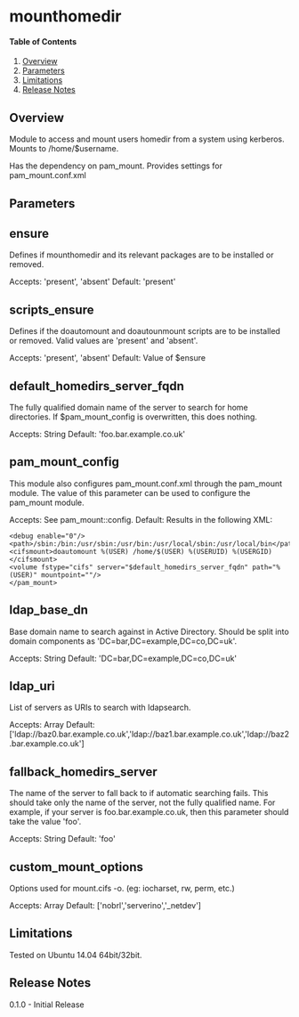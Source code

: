 # mounthomedir

#### Table of Contents

1. [Overview](#overview)
2. [Parameters](#parameters)
3. [Limitations](#limitations)
4. [Release Notes](#release-notes)

## Overview

Module to access and mount users homedir from a system using kerberos. Mounts to /home/$username.

Has the dependency on pam_mount. Provides settings for pam_mount.conf.xml

## Parameters

ensure
------

Defines if mounthomedir and its relevant packages are to be installed or removed.

Accepts: 'present', 'absent'
Default: 'present'

scripts_ensure
--------------

Defines if the doautomount and doautounmount scripts are to be installed or removed. Valid values are 'present' and 'absent'.

Accepts: 'present', 'absent'
Default: Value of $ensure

default_homedirs_server_fqdn
----------------------------

The fully qualified domain name of the server to search for home directories.
If $pam_mount_config is overwritten, this does nothing.

Accepts: String
Default: 'foo.bar.example.co.uk'

pam_mount_config
----------------

This module also configures pam_mount.conf.xml through the pam_mount module. 
The value of this parameter can be used to configure the pam_mount module.

Accepts: See pam_mount::config.
Default: Results in the following XML:
```<pam_mount>
<debug enable="0"/>
<path>/sbin:/bin:/usr/sbin:/usr/bin:/usr/local/sbin:/usr/local/bin</path>
<cifsmount>doautomount %(USER) /home/$(USER) %(USERUID) %(USERGID)</cifsmount>
<volume fstype="cifs" server="$default_homedirs_server_fqdn" path="%(USER)" mountpoint=""/> 
</pam_mount>
```

ldap_base_dn
------------

Base domain name to search against in Active Directory.
Should be split into domain components as 'DC=bar,DC=example,DC=co,DC=uk'.

Accepts: String
Default: 'DC=bar,DC=example,DC=co,DC=uk'

ldap_uri
--------

List of servers as URIs to search with ldapsearch. 

Accepts: Array
Default: ['ldap://baz0.bar.example.co.uk','ldap://baz1.bar.example.co.uk','ldap://baz2.bar.example.co.uk']

fallback_homedirs_server
------------------------

The name of the server to fall back to if automatic searching fails.
This should take only the name of the server, not the fully qualified name.
For example, if your server is foo.bar.example.co.uk, then this parameter should
take the value 'foo'.

Accepts: String
Default: 'foo'

custom_mount_options
--------------------

Options used for mount.cifs -o. (eg: iocharset, rw, perm, etc.)

Accepts: Array
Default: ['nobrl','serverino','_netdev']
	
## Limitations

Tested on Ubuntu 14.04 64bit/32bit.

## Release Notes

0.1.0 - Initial Release
